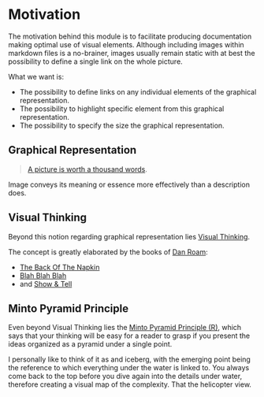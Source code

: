# Motivation

The motivation behind this module is to facilitate producing documentation making optimal use of
visual elements. Although including images within markdown files is a no-brainer, images usually
remain static with at best the possibility to define a single link on the whole picture.
 
What we want is:
* The possibility to define links on any individual elements of the graphical representation.
* The possibility to highlight specific element from this graphical representation.
* The possibility to specify the size the graphical representation.  

## Graphical Representation 

> [A picture is worth a thousand words](https://en.wikipedia.org/wiki/A_picture_is_worth_a_thousand_words).
 
Image conveys its meaning or essence more effectively than a description does.

## Visual Thinking


Beyond this notion regarding graphical representation lies [Visual Thinking](https://en.wikipedia.org/wiki/Visual_thinking).  
   
The concept is greatly elaborated by the books of [Dan Roam](http://www.danroam.com):
* [The Back Of The Napkin](http://www.danroam.com/the-back-of-the-napkin/)
* [Blah Blah Blah](http://www.danroam.com/blah-blah-blah/)
* and [Show & Tell](http://www.danroam.com/show-tell/)
 
## Minto Pyramid Principle

Even beyond Visual Thinking lies the [Minto Pyramid Principle (R)](http://www.barbaraminto.com/index.html),
which says that your thinking will be easy for a reader to grasp if you present the ideas organized
as a pyramid under a single point.

I personally like to think of it as and iceberg, with the emerging point being the reference to which
everything under the water is linked to. You always come back to the top before you dive again into
the details under water, therefore creating a visual map of the complexity. That the helicopter view. 
